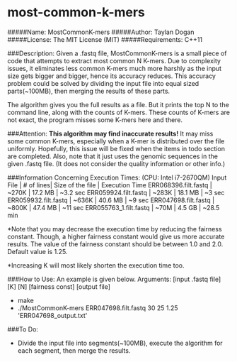 # most-common-k-mers

#####Name: MostCommonK-mers
#####Author: Taylan Dogan
#####License: The MIT License (MIT)
#####Requirements: C++11

###Description:
Given a .fastq file, MostCommonK-mers is a small piece of code that attempts to extract most common N K-mers.
Due to complexity issues, it eliminates less common K-mers much more harshly as the input size gets bigger and bigger,
hence its accuracy reduces. This accuracy problem could be solved by dividing the input file into equal sized parts(~100MB),
then merging the results of these parts.

The algorithm gives you the full results as a file. But it prints the top N to the command line, along with the counts of K-mers.
These counts of K-mers are not exact, the program misses some K-mers here and there.

###Attention: 
**This algorithm may find inaccurate results!** It may miss some common K-mers, especially when a K-mer is distributed over the file uniformly.
Hopefully, this issue will be fixed when the items in todo section are completed. 
Also, note that it just uses the genomic sequences in the given .fastq file. (It does not consider the quality information or other info.)

###Information Concerning Execution Times:
(CPU: Intel i7-2670QM)
Input File              | # of lines| Size of the file  | Execution Time
ERR068396.filt.fastq    |   ~270K   |       17.2 MB     |   ~3.2 sec
ERR059924.filt.fastq    |   ~283K   |       18.1 MB     |   ~3 sec
ERR059932.filt.fastq    |   ~636K   |       40.6 MB     |   ~9 sec
ERR047698.filt.fastq    |   ~800K   |       47.4 MB     |   ~11 sec
ERR055763_1.filt.fastq  |   ~70M    |       4.5 GB      |   ~28.5 min

*Note that you may decrease the execution time by reducing the fairness constant.
Though, a higher fairness constant would give us more accurate results.
The value of the fairness constant should be between 1.0 and 2.0. Default value is 1.25.

*Increasing K will most likely shorten the execution time too.

###How to Use:
An example is given below.
Arguments: [input .fastq file] [K] [N] [fairness const] [output file]

- make
- ./MostCommonK-mers ERR047698.filt.fastq 30 25 1.25 'ERR047698_output.txt'

###To Do:
- Divide the input file into segments(~100MB), execute the algorithm for each segment, then merge the results.

